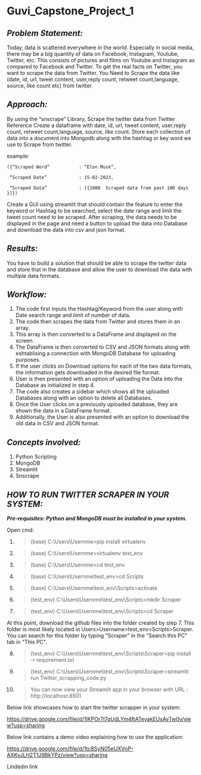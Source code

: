# Guvi_Capstone_Project_1

## **_Problem Statement:_**

Today, data is scattered everywhere in the world. Especially in social media, there may be a big quantity of data on Facebook, Instagram, Youtube, Twitter, etc. This consists of pictures and films on Youtube and Instagram as compared to Facebook and Twitter. To get the real facts on Twitter, you want to scrape the data from Twitter. You Need to Scrape the data like (date, id, url, tweet content, user,reply count, retweet count,language, source, like count etc) from twitter.

## **_Approach:_**

By using the “snscrape” Library, Scrape the twitter data from Twitter Reference
Create a dataframe with date, id, url, tweet content, user,reply count, retweet count,language, source, like count.
Store each collection of data into a document into Mongodb along with the hashtag or key word we use to  Scrape from twitter. 

example:

    ({“Scraped Word”           : “Elon Musk”,

     “Scraped Date”            : 15-02-2023,
     
     “Scraped Data”            : [{1000  Scraped data from past 100 days }]})

Create a GUI using streamlit that should contain the feature to enter the keyword or Hashtag to be searched, select the date range and limit the tweet count need to be scraped. After scraping, the data needs to be displayed in the page and need a button to upload the data into Database and download the data into csv and json format.

## **_Results:_**

You have to build a solution that should be able to scrape the twitter data and store that in the database and allow the user to download the data with multiple data formats.

## **_Workflow:_**

1. The code first inputs the Hashtag/Keyword from the user along with Date search range and limit of number of data.
2. The code then scrapes the data from Twitter and stores them in an array.
3. This array is then converted to a DataFrame and displayed on the screen.
4. The DataFrame is then converted to CSV and JSON formats along with eshtablising a connection with MongoDB Database for uploading purposes.
5. If the user clicks on Download options for each of the two data formats, the information gets downloaded in the desired file format.
6. User is then presented with an option of uploading the Data into the Database as initialized in step 4.
7. The code also creates a sidebar which shows all the uploaded Databases along with an option to delete all Databases.
8. Once the User clicks on a previously uploaded database, they are shown the data in a DataFrame format.
9. Additionally, the User is also presented with an option to download the old data in CSV and JSON format.

## **_Concepts involved:_**

1. Python Scripting
2. MongoDB
3. Streamlit
4. Snscrape


## **_HOW TO RUN TWITTER SCRAPER IN YOUR SYSTEM:_**

**_Pre-requisites: Python and MongoDB must be installed in your system._**

Open cmd:

1. > (base) C:\Users\Usernme>pip install virtualenv 
2. > (base) C:\Users\Usernme>virtualenv test_env
3. > (base) C:\Users\Usernme>cd test_env
4. > (base) C:\Users\Usernme\test_env>cd Scripts
5. > (base) C:\Users\Usernme\test_env\Scripts>activate
6. > (test_env) C:\Users\Usernme\test_env\Scripts>mkdir Scraper
7. > (test_env) C:\Users\Usernme\test_env\Scripts>cd Scraper

At this point, download the github files into the folder created by step 7.
This folder is most likely located in Users>Username>test_env>Scripts>Scraper.
You can search for this folder by typing "Scraper" in the "Search this PC" tab in "This PC".

8. > (test_env) C:\Users\Usernme\test_env\Scripts\Scraper>pip install -r requirement.txt
9. > (test_env) C:\Users\Usernme\test_env\Scripts\Scraper>streamlit run Twitter_scrapping_code.py
10. > You can now view your Streamlit app in your browser with URL : http://localhost:8501

Below link showcases how to start the twitter scrapper in your system:

https://drive.google.com/file/d/1IKPOr7I7qUdLYm4ftATeyakEUsAvTw0v/view?usp=sharing

Below link contains a demo video explaining how to use the application:

https://drive.google.com/file/d/1tc8SyN05eUXVnP-AXKvJLH2T1J9BkYPz/view?usp=sharing

Lindedin link
